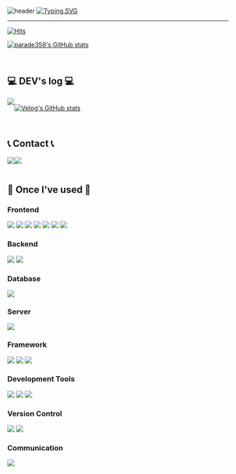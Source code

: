 ![header](https://capsule-render.vercel.app/api?type=waving&color=6994CDEE&text=&animation=twinkling&height=80)
[![Typing SVG](https://readme-typing-svg.herokuapp.com?font=Alkatra&color=6994CDEE&size=45&vCenter=true&width=1000&height=100&lines=Welcome+to+Kevin's+GitHub!👋)](https://git.io/typing-svg)

<div align="left">

-------

[![Hits](https://hits.seeyoufarm.com/api/count/incr/badge.svg?url=https%3A%2F%2Fgithub.com%2Fparade358&count_bg=%23FFB6F3&title_bg=%23555555&icon=&icon_color=%23E7E7E7&title=GITHUB&edge_flat=false)](https://hits.seeyoufarm.com)  

[![parade358's GitHub stats](https://github-readme-stats.vercel.app/api?username=parade358&include_all_commits=true&show_icons=true&theme=shadow_blue)](https://github.com/parade358/github-readme-stats)
 
<br>

## 💻 DEV's log 💻
<div style="display:flex; flex-direction:row;">
    <a href="https://parade358.github.io">
        <img src="https://img.shields.io/badge/GitHub%20Pages-181717?style=for-the-badge&logo=GitHub&logoColor=white"> 
    </a>

 [![Velog's GitHub stats](https://velog-readme-stats.vercel.app/api?name=parade358)](https://github.com/bi-sz/velog-readme-stats)
</div><br>

## 📞 Contact 📞
<div style="display:flex; flex-direction:row;">
    <a href="mailto:parade358@naver.com">
      <img src="https://img.shields.io/badge/Naver-03C75A?style=for-the-badge&logo=Naver&logoColor=white"> 
    </a>
    <a href="https://www.instagram.com/yxsxxng">
        <img src="https://img.shields.io/badge/Instagram-E4405F?style=for-the-badge&logo=Instagram&logoColor=white"> 
    </a>
</div><br>
    
## 🔨 Once I've used 🔨

### Frontend
<div>
    <img src="https://img.shields.io/badge/HTML5-E34F26?style=for-the-badge&logo=HTML5&logoColor=white"> 
    <img src="https://img.shields.io/badge/CSS3-1572B6?style=for-the-badge&logo=CSS3&logoColor=white"> 
    <img src="https://img.shields.io/badge/JavaScript-F7DF1E?style=for-the-badge&logo=JavaScript&logoColor=black"> 
    <img src="https://img.shields.io/badge/React-61DAFB?style=for-the-badge&logo=React&logoColor=black"> 
    <img src="https://img.shields.io/badge/jQuery-0769AD?style=for-the-badge&logo=jQuery&logoColor=white"> 
    <img src="https://img.shields.io/badge/Ajax-6DB33F?style=for-the-badge&logo=Ajax&logoColor=white">
    <img src="https://img.shields.io/badge/Bootstrap-7952B3?style=for-the-badge&logo=Bootstrap&logoColor=white">
</div>

### Backend
<div>
    <img src="https://img.shields.io/badge/Java-007396?style=for-the-badge&logo=Java&logoColor=white"> 
    <img src="https://img.shields.io/badge/Python-3776AB?style=for-the-badge&logo=Python&logoColor=white"> 
</div>

### Database
<div>
    <img src="https://img.shields.io/badge/ORACLE-F80000?style=for-the-badge&logo=Oracle&logoColor=white"> 
</div>

### Server
<div>
    <img src="https://img.shields.io/badge/Apache%20Tomcat-F8DC75?style=for-the-badge&logo=ApacheTomcat&logoColor=black">
</div>

### Framework
<div>
    <img src="https://img.shields.io/badge/Spring-6DB33F?style=for-the-badge&logo=Spring&logoColor=white"> 
    <img src="https://img.shields.io/badge/Spring%20Boot-6DB33F?style=for-the-badge&logo=SpringBoot&logoColor=white"> 
    <img src="https://img.shields.io/badge/Bootstrap-7952B3?style=for-the-badge&logo=Bootstrap&logoColor=white">
</div>


### Development Tools
<div>
    <img src="https://img.shields.io/badge/Eclipse%20IDE-2C2255?style=for-the-badge&logo=EclipseIDE&logoColor=white">
    <img src="https://img.shields.io/badge/Eclipse%20STS-6DB33F?style=for-the-badge&logo=Eclipse&logoColor=white"> 
    <img src="https://img.shields.io/badge/Visual%20Studio%20Code-007ACC?style=for-the-badge&logo=VisualStudioCode&logoColor=white"> 
</div>

### Version Control
<div>
    <img src="https://img.shields.io/badge/Git-F05032?style=for-the-badge&logo=Git&logoColor=white"> 
    <img src="https://img.shields.io/badge/GitHub-181717?style=for-the-badge&logo=GitHub&logoColor=white"> 
</div>

### Communication
<div>
    <img src="https://img.shields.io/badge/Slack-4A154B?style=for-the-badge&logo=Slack&logoColor=white"> 
</div>

</div><br>
</div>
